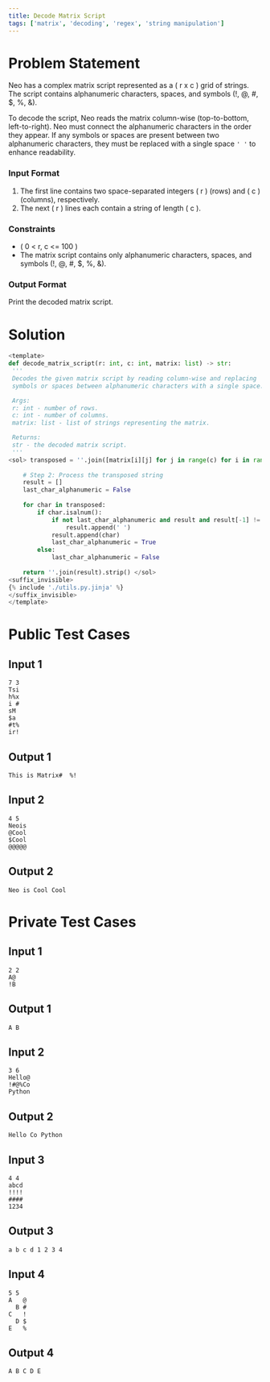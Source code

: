 ```yaml
---
title: Decode Matrix Script
tags: ['matrix', 'decoding', 'regex', 'string manipulation']
---
```


# Problem Statement

Neo has a complex matrix script represented as a \( r x c \) grid of strings. The script contains alphanumeric characters, spaces, and symbols (!, @, #, $, %, &).  

To decode the script, Neo reads the matrix column-wise (top-to-bottom, left-to-right). Neo must connect the alphanumeric characters in the order they appear. If any symbols or spaces are present between two alphanumeric characters, they must be replaced with a single space `' '` to enhance readability.  
  

### Input Format
1. The first line contains two space-separated integers \( r \) (rows) and \( c \) (columns), respectively.
2. The next \( r \) lines each contain a string of length \( c \).

### Constraints
- \( 0 < r, c <= 100 \)  
- The matrix script contains only alphanumeric characters, spaces, and symbols (!, @, #, $, %, &).  

### Output Format
Print the decoded matrix script.

# Solution
```python test.py  -r 'python test.py'
<template>
def decode_matrix_script(r: int, c: int, matrix: list) -> str:
 '''
 Decodes the given matrix script by reading column-wise and replacing
 symbols or spaces between alphanumeric characters with a single space.

 Args:
 r: int - number of rows.
 c: int - number of columns.
 matrix: list - list of strings representing the matrix.

 Returns:
 str - the decoded matrix script.
 '''
<sol> transposed = ''.join([matrix[i][j] for j in range(c) for i in range(r)])
    
    # Step 2: Process the transposed string
    result = []
    last_char_alphanumeric = False
    
    for char in transposed:
        if char.isalnum():
            if not last_char_alphanumeric and result and result[-1] != ' ':
                result.append(' ')
            result.append(char)
            last_char_alphanumeric = True
        else:
            last_char_alphanumeric = False
    
    return ''.join(result).strip() </sol>
<suffix_invisible>
{% include './utils.py.jinja' %}
</suffix_invisible>
</template>
```

# Public Test Cases

## Input 1

```
7 3
Tsi
h%x
i #
sM 
$a 
#t%
ir!

```

## Output 1

```
This is Matrix#  %!

```


## Input 2

```
4 5
Neois
@Cool
$Cool
@@@@@

```

## Output 2

```
Neo is Cool Cool

```


# Private Test Cases

## Input 1

```
2 2
A@
!B

```

## Output 1

```
A B

```

## Input 2

```
3 6
Hello@
!#@%Co
Python

```

## Output 2

```
Hello Co Python

```

## Input 3

```
4 4
abcd
!!!! 
#### 
1234

```

## Output 3

```
a b c d 1 2 3 4

```

## Input 4

```
5 5
A   @
  B # 
C   ! 
  D $ 
E   % 

```

## Output 4

```
A B C D E

```

